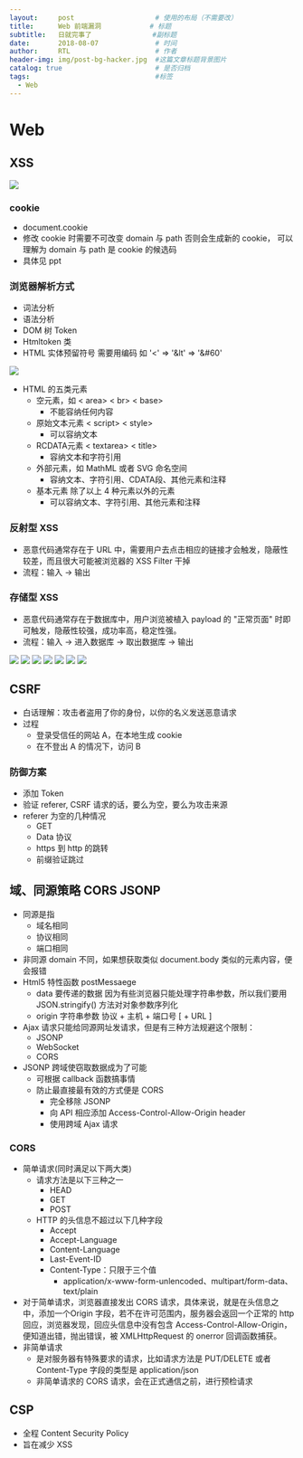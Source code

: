 ```yaml
---
layout:     post                    # 使用的布局（不需要改）
title:      Web 前端漏洞            # 标题
subtitle:   日就完事了               #副标题
date:       2018-08-07              # 时间
author:     RTL                     # 作者
header-img: img/post-bg-hacker.jpg  #这篇文章标题背景图片
catalog: true                       # 是否归档
tags:                               #标签
  - Web
---
```


# Web

## XSS

![](https://github.com/Chris-Ju/Picture/blob/master/xss.png?raw=true)

### cookie

- document.cookie
- 修改 cookie 时需要不可改变 domain 与 path 否则会生成新的 cookie， 可以理解为 domain 与 path 是 cookie 的候选码
- 具体见 ppt

### 浏览器解析方式

- 词法分析
- 语法分析
- DOM 树 Token
- Htmltoken 类
- HTML 实体预留符号 需要用编码 如 '<' => '&lt' => '&#60'

![](https://github.com/Chris-Ju/Picture/blob/master/HTML%E8%A7%A3%E6%9E%90%E7%8A%B6%E6%80%81%E6%9C%BA.png?raw=true)

- HTML 的五类元素
  - 空元素，如 < area> < br> < base>
    - 不能容纳任何内容
  - 原始文本元素 < script> < style>
    - 可以容纳文本
  - RCDATA元素 < textarea> < title>
    - 容纳文本和字符引用
  - 外部元素，如 MathML 或者 SVG 命名空间
    - 容纳文本、字符引用、CDATA段、其他元素和注释
  - 基本元素 除了以上 4 种元素以外的元素
    - 可以容纳文本、字符引用、其他元素和注释

### 反射型 XSS

- 恶意代码通常存在于 URL 中，需要用户去点击相应的链接才会触发，隐蔽性较差，而且很大可能被浏览器的 XSS Filter 干掉
- 流程：输入 -> 输出

### 存储型 XSS

- 恶意代码通常存在于数据库中，用户浏览被植入 payload 的 "正常页面" 时即可触发，隐蔽性较强，成功率高，稳定性强。
- 流程：输入 -> 进入数据库 -> 取出数据库 -> 输出

![](https://github.com/Chris-Ju/Picture/blob/master/xss%E6%80%BB%E7%BB%93_1.png?raw=true)
![](https://github.com/Chris-Ju/Picture/blob/master/xss%E6%80%BB%E7%BB%93_2.png?raw=true)
![](https://github.com/Chris-Ju/Picture/blob/master/xss%E6%80%BB%E7%BB%93_3.png?raw=true)
![](https://github.com/Chris-Ju/Picture/blob/master/xss%E6%80%BB%E7%BB%93_4.png?raw=true)
![](https://github.com/Chris-Ju/Picture/blob/master/xss%E6%80%BB%E7%BB%93_5.png?raw=true)
![](https://github.com/Chris-Ju/Picture/blob/master/xss%E6%80%BB%E7%BB%93_6.png?raw=true)
![](https://github.com/Chris-Ju/Picture/blob/master/xss%E6%80%BB%E7%BB%93_7.png?raw=true)

## CSRF

- 白话理解：攻击者盗用了你的身份，以你的名义发送恶意请求
- 过程
  - 登录受信任的网站 A，在本地生成 cookie
  - 在不登出 A 的情况下，访问 B

### 防御方案

- 添加 Token
- 验证 referer, CSRF 请求的话，要么为空，要么为攻击来源
- referer 为空的几种情况
  - GET
  - Data 协议
  - https 到 http 的跳转
  - 前缀验证跳过

## 域、同源策略 CORS JSONP

- 同源是指
  - 域名相同
  - 协议相同
  - 端口相同
- 非同源 domain 不同，如果想获取类似 document.body 类似的元素内容，便会报错
- Html5 特性函数 postMessaege
  - data 要传递的数据 因为有些浏览器只能处理字符串参数，所以我们要用 JSON.stringify() 方法对对象参数序列化
  - origin 字符串参数 协议 + 主机 + 端口号 [ + URL ]
- Ajax 请求只能给同源网址发请求，但是有三种方法规避这个限制：
  - JSONP
  - WebSocket
  - CORS
- JSONP 跨域使窃取数据成为了可能
  - 可根据 callback 函数搞事情
  - 防止最直接最有效的方式便是 CORS
    - 完全移除 JSONP
    - 向 API 相应添加 Access-Control-Allow-Origin header
    - 使用跨域 Ajax 请求

### CORS

- 简单请求(同时满足以下两大类)
  - 请求方法是以下三种之一
    - HEAD
    - GET
    - POST
  - HTTP 的头信息不超过以下几种字段
    - Accept
    - Accept-Language
    - Content-Language
    - Last-Event-ID
    - Content-Type：只限于三个值
      - application/x-www-form-unlencoded、multipart/form-data、text/plain
- 对于简单请求，浏览器直接发出 CORS 请求，具体来说，就是在头信息之中，添加一个Origin 字段，若不在许可范围内，服务器会返回一个正常的 http 回应，浏览器发现，回应头信息中没有包含 Access-Control-Allow-Origin，便知道出错，抛出错误，被 XMLHttpRequest 的 onerror 回调函数捕获。
- 非简单请求
  - 是对服务器有特殊要求的请求，比如请求方法是 PUT/DELETE 或者 Content-Type 字段的类型是 application/json
  - 非简单请求的 CORS 请求，会在正式通信之前，进行预检请求

## CSP

- 全程 Content Security Policy
- 旨在减少 XSS